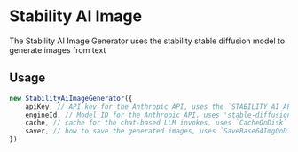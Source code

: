 # Stability AI Image

The Stability AI Image Generator uses the stability stable diffusion model to generate images from text

## Usage

```js
new StabilityAiImageGenerator({
    apiKey, // API key for the Anthropic API, uses the `STABILITY_AI_API_KEY` environment variable if not provided
    engineId, // Model ID for the Anthropic API, uses 'stable-diffusion-xl-1024-v1-0' if not provided
    cache, // cache for the chat-based LLM invokes, uses `CacheOnDisk` if not provided
    saver, // how to save the generated images, uses `SaveBase64ImgOnDisk` if not provided
})
```